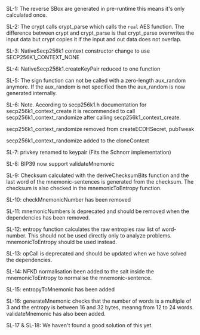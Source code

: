 
SL-1:
The reverse SBox are generated in pre-runtime this means it's only calculated once.

SL-2:
The crypt calls crypt_parse which calls the `real` AES function.
The difference between crypt and crypt_parse is that crypt_parse overwrites the input data but crypt copies it if the input and out data does not overlap.

SL-3:
NativeSecp256k1 context constructor change to use SECP256K1_CONTEXT_NONE

SL-4:
NativeSecp256k1.createKeyPair reduced to one function

SL-5:
The sign function can not be called with a zero-length aux_random anymore.
If the aux_random is not specified then the aux_random is now generated internally.

SL-6:
Note. According to secp256k1.h documentation for
secp256k1_context_create it is recommended to call secp256k1_context_randomize after calling
secp256k1_context_create.

secp256k1_context_randomize removed from createECDHSecret, pubTweak

secp256k1_context_randomize added to the cloneContext

SL-7:
privkey renamed to keypair (Fits the Schnorr implementation)

SL-8: 
BIP39 now support validateMnemonic

SL-9:
Checksum calculated with the deriveChecksumBits function and the last word of the mnemonic-sentences is generated from the checksum.
The checksum is also checked in the mnemonicToEntropy function.

SL-10:
checkMnemonicNumber has been removed

SL-11:
mnemonicNumbers is deprecated and should be removed when the dependencies has been removed.

SL-12:
entropy function calculates the raw entropies raw list of word-number.
This should not be used directly only to analyze problems.
mnemonicToEntropy should be used instead.

SL-13:
opCall is deprecated and should be updated when we have solved the dependencies.

SL-14:
NFKD normalisation been added to the salt inside the mnemonicToEntropy to normalise the mnemonic-sentence.

SL-15:
entropyToMnemonic has been added

SL-16:
generateMnemonic checks that the number of words is a multiple of 3 and the entropy is between 16 and 32 bytes,
meanng from 12 to 24 words.
validateMnemonic has also been added.

SL-17 & SL-18: 
We haven't found a good solution of this yet.
